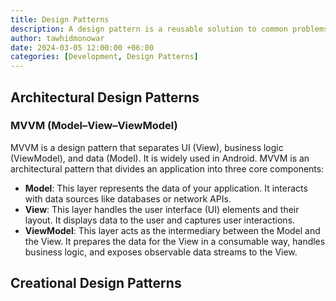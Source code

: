 ```yaml
---
title: Design Patterns
description: A design pattern is a reusable solution to common problems in software development. There are different types of design patterns, such as creational patterns, which focus on how objects are created and ensure efficient and controlled creation, and architectural patterns, which define the overall structure and organization of an application to improve maintainability and scalability. 
author: tawhidmonowar
date: 2024-03-05 12:00:00 +06:00
categories: [Development, Design Patterns]
---
```


## Architectural Design Patterns

### MVVM (Model–View–ViewModel)

MVVM is a design pattern that separates UI (View), business logic (ViewModel), and data (Model). It is widely used in Android. MVVM is an architectural pattern that divides an application into three core components:

- **Model**: This layer represents the data of your application. It interacts with data sources like databases or network APIs.
- **View**: This layer handles the user interface (UI) elements and their layout. It displays data to the user and captures user interactions.
- **ViewModel**: This layer acts as the intermediary between the Model and the View. It prepares the data for the View in a consumable way, handles business logic, and exposes observable data streams to the View.

## Creational Design Patterns
